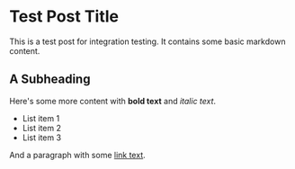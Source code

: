 # Test Post Title

This is a test post for integration testing. It contains some basic markdown content.

## A Subheading

Here's some more content with **bold text** and *italic text*.

- List item 1
- List item 2
- List item 3

And a paragraph with some [link text](https://example.com).